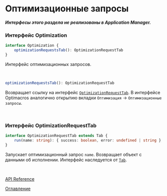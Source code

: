 # Оптимизационные запросы

***Интерфесы этого раздела не реализованы в Application Manager.***

### Интерфейс Optimization<a name="Optimization"></a>
```ts
interface Optimization {
	optimizationRequestsTab(): OptimizationRequestTab
}
```
Интерфейс оптимизационных запросов.

&nbsp;

```js
optimizationRequestsTab(): OptimizationRequestTab
```
Возвращает ссылку на интерфейс [`OptimizationRequestTab`](#OptimizationRequestTab). В интерфейсе Optimacros аналогично открытию вкладки `Оптимизация` -> `Оптимизационные запросы`.

&nbsp;

### Интерфейс OptimizationRequestTab<a name="OptimizationRequestTab"></a>

```ts
interface OptimizationRequestTab extends Tab {
	run(name: string): { success: boolean, error: undefined | string };
}
```
Запускает оптимизационный запрос `name`. Возвращает объект с данными об исполнении. Интерфейс наследуется от [`Tab`](./views.md#Tab).

&nbsp;

[API Reference](API.md)

[Оглавление](../README.md)